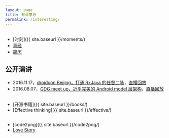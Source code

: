 ```yaml
---
layout: page
title: 有点意思
permalink: /interesting/
---
```


##

  * [时刻]({{ site.baseurl }}/moments/)
  * [真经](http://journey.piasy.com/)
  * [简历](http://resume.piasy.com/)

## 公开演讲

  * 2016.11.17，[droidcon Beijing，打通 RxJava 的任督二脉](/talks/RxJava-DroidCon-Beijing-Piasy/)，[直播回放](/RxJava-droidcon-playback/)
  * 2016.08.07，[GDG meet up，近乎完美的 Android model 层架构](/talks/Perfect-Android-Model-Layer-GDG-Meetup-Piasy/)，[直播回放](/GDG-meetup-playback/)

##

  * [开源书籍]({{ site.baseurl }}/books/)
  * [Effective thinking]({{ site.baseurl }}/effective/)

##

  * [code2png]({{ site.baseurl }}/code2png/)
  * [Love Story](http://love.piasy.com/)
